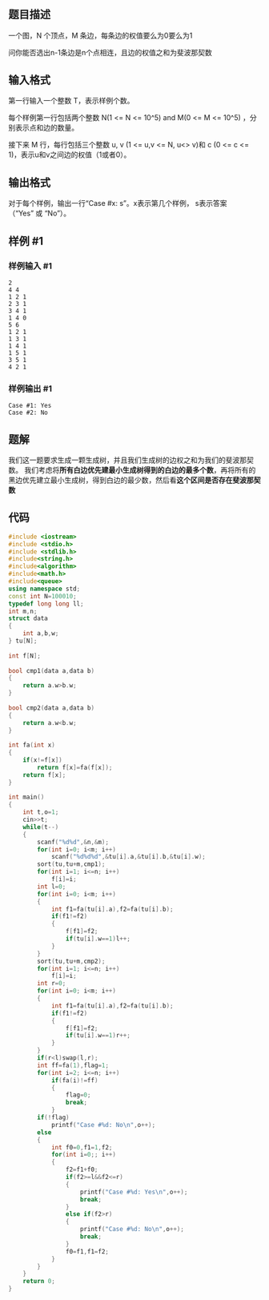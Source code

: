 # 
## 题目描述
一个图，N 个顶点，M 条边，每条边的权值要么为0要么为1

问你能否选出n-1条边是n个点相连，且边的权值之和为斐波那契数

## 输入格式

第一行输入一个整数 T，表示样例个数。

每个样例第一行包括两个整数 N(1 <= N <= 10^5) and M(0 <= M <= 10^5) ，分别表示点和边的数量。

接下来 M 行，每行包括三个整数 u, v (1 <= u,v <= N, u<> v)和 c (0 <= c <= 1)，表示u和v之间边的权值（1或者0）。

## 输出格式

对于每个样例，输出一行“Case #x: s”。x表示第几个样例， s表示答案（“Yes” 或 “No”）。

## 样例 #1

### 样例输入 #1

```
2
4 4
1 2 1
2 3 1
3 4 1
1 4 0
5 6
1 2 1
1 3 1
1 4 1
1 5 1
3 5 1
4 2 1
```

### 样例输出 #1

```
Case #1: Yes
Case #2: No
```

## 题解
我们这一题要求生成一颗生成树，并且我们生成树的边权之和为我们的斐波那契数。
我们考虑将**所有白边优先建最小生成树得到的白边的最多个数**，再将所有的黑边优先建立最小生成树，得到白边的最少数，然后看**这个区间是否存在斐波那契数**

## 代码
```cpp
#include <iostream>
#include <stdio.h>
#include <stdlib.h>
#include<string.h>
#include<algorithm>
#include<math.h>
#include<queue>
using namespace std;
const int N=100010;
typedef long long ll;
int m,n;
struct data
{
    int a,b,w;
} tu[N];
 
int f[N];
 
bool cmp1(data a,data b)
{
    return a.w>b.w;
}
 
bool cmp2(data a,data b)
{
    return a.w<b.w;
}
 
int fa(int x)
{
    if(x!=f[x])
        return f[x]=fa(f[x]);
    return f[x];
}
 
int main()
{
    int t,o=1;
    cin>>t;
    while(t--)
    {
        scanf("%d%d",&n,&m);
        for(int i=0; i<m; i++)
            scanf("%d%d%d",&tu[i].a,&tu[i].b,&tu[i].w);
        sort(tu,tu+m,cmp1);
        for(int i=1; i<=n; i++)
            f[i]=i;
        int l=0;
        for(int i=0; i<m; i++)
        {
            int f1=fa(tu[i].a),f2=fa(tu[i].b);
            if(f1!=f2)
            {
                f[f1]=f2;
                if(tu[i].w==1)l++;
            }
        }
        sort(tu,tu+m,cmp2);
        for(int i=1; i<=n; i++)
            f[i]=i;
        int r=0;
        for(int i=0; i<m; i++)
        {
            int f1=fa(tu[i].a),f2=fa(tu[i].b);
            if(f1!=f2)
            {
                f[f1]=f2;
                if(tu[i].w==1)r++;
            }
        }
        if(r<l)swap(l,r);
        int ff=fa(1),flag=1;
        for(int i=2; i<=n; i++)
            if(fa(i)!=ff)
            {
                flag=0;
                break;
            }
        if(!flag)
            printf("Case #%d: No\n",o++);
        else
        {
            int f0=0,f1=1,f2;
            for(int i=0;; i++)
            {
                f2=f1+f0;
                if(f2>=l&&f2<=r)
                {
                    printf("Case #%d: Yes\n",o++);
                    break;
                }
                else if(f2>r)
                {
                    printf("Case #%d: No\n",o++);
                    break;
                }
                f0=f1,f1=f2;
            }
        }
    }
    return 0;
}
```